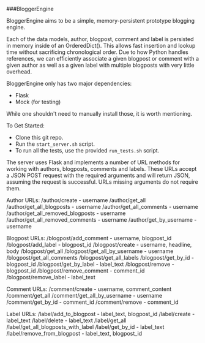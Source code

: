 ###BloggerEngine

BloggerEngine aims to be a simple, memory-persistent prototype blogging
engine.

Each of the data models, author, blogpost, comment and label is persisted
in memory inside of an OrderedDict(). This allows fast insertion and lookup
time without sacrificing chronological order. Due to how Python handles
references, we can efficiently associate a given blogpost or comment with
a given author as well as a given label with multiple blogposts with very
little overhead.

BloggerEngine only has two major dependencies:
- Flask
- Mock (for testing)

While one shouldn't need to manually install those, it is worth mentioning.

To Get Started:
- Clone this git repo.
- Run the `start_server.sh` script.
- To run all the tests, use the provided `run_tests.sh` script.

The server uses Flask and implements a number of URL methods for
working with authors, blogposts, comments and labels. These URLs accept
a JSON POST request with the required arguments and will return JSON,
assuming the request is successful. URLs missing arguments do not require
them.

Author URLs:
/author/create - username
/author/get_all
/author/get_all_blogposts - username
/author/get_all_comments - username
/author/get_all_removed_blogposts - username
/author/get_all_removed_comments - username
/author/get_by_username - username

Blogpost URLs:
/blogpost/add_comment - username, blogpost_id
/blogpost/add_label - blogpost_id
/blogpost/create - username, headline, body
/blogpost/get_all
/blogpost/get_all_by_username - username
/blogpost/get_all_comments
/blogpost/get_all_labels
/blogpost/get_by_id - blogpost_id
/blogpost/get_by_label - label_text
/blogpost/remove - blogpost_id
/blogpost/remove_comment - comment_id
/blogpost/remove_label - label_text

Comment URLs:
/comment/create - username, comment_content
/comment/get_all
/comment/get_all_by_username - username
/comment/get_by_id - comment_id
/comment/remove - comment_id

Label URLs:
/label/add_to_blogpost - label_text, blogpost_id
/label/create - label_text
/label/delete - label_text
/label/get_all
/label/get_all_blogposts_with_label
/label/get_by_id - label_text
/label/remove_from_blogpost - label_text, blogpost_id
